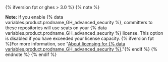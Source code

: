 {% ifversion fpt or ghes > 3.0 %}
{% note %}

**Note:** If you enable {% data variables.product.prodname_GH_advanced_security %}, committers to these repositories will use seats on your {% data variables.product.prodname_GH_advanced_security %} license. This option is disabled if you have exceeded your license capacity. {% ifversion fpt %}For more information, see "[About licensing for {% data variables.product.prodname_GH_advanced_security %}](/billing/managing-licensing-for-github-advanced-security/about-licensing-for-github-advanced-security)."{% endif %}
{% endnote %}
{% endif %}
